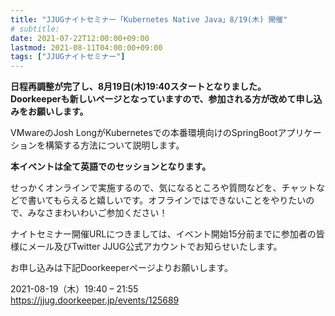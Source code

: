 ```yaml
---
title: "JJUGナイトセミナー「Kubernetes Native Java」8/19(木) 開催"
# subtitle:
date: 2021-07-22T12:00:00+09:00
lastmod: 2021-08-11T04:00:00+09:00
tags: ["JJUGナイトセミナー"]
---
```

**日程再調整が完了し、8月19日(木)19:40スタートとなりました。  
Doorkeeperも新しいページとなっていますので、参加される方が改めて申し込みをお願いします。**

VMwareのJosh LongがKubernetesでの本番環境向けのSpringBootアプリケーションを構築する方法について説明します。

**本イベントは全て英語でのセッションとなります。**

せっかくオンラインで実施するので、気になるところや質問などを、チャットなどで書いてもらえると嬉しいです。オフラインではできないことをやりたいので、みなさまわいわいご参加ください！

ナイトセミナー開催URLにつきましては、イベント開始15分前までに参加者の皆様にメール及びTwitter JJUG公式アカウントでお知らせいたします。

お申し込みは下記Doorkeeperページよりお願いします。

2021-08-19（木）19:40 – 21:55  
https://jjug.doorkeeper.jp/events/125689
